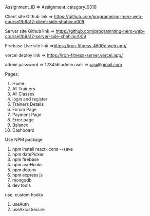 Assignment_ID => Assignment_category_0010

Client site Github link => https://github.com/programming-hero-web-course1/b9a12-client-side-shahinur009

Server site Github link => https://github.com/programming-hero-web-course1/b9a12-server-side-shahinur009

Firebase Live site link =>https://iron-fitness-4500d.web.app/


vercel deploy link => https://iron-fitness-server.vercel.app/

admin password => 123456
admin user => raju@gmail.com


Pages:
1. Home
2. All Trainers
3. All Classes
4. login and register
5. Trainers Details
6. Forum Page
7. Payment Page
8. Error page 
9. Balance
10. Dashboard

Use NPM package
1. npm install react-icons --save
2. npm datePicker
3. npm firebase
4. npm useHooks
5. npm dotenv
6. npm express js
7. mongodb 
8. dev tools


use: custom hooks
1. useAuth
2. useAxiosSecure



